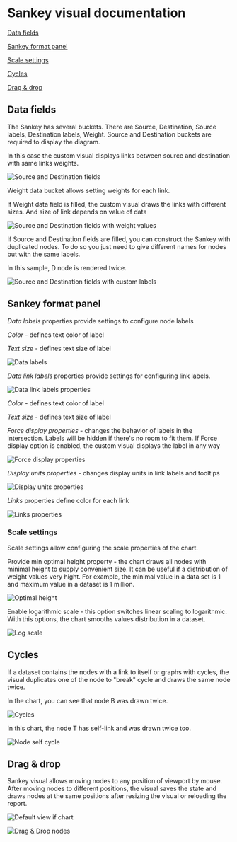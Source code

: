 
# Sankey visual documentation

[Data fields](#data-fields)

[Sankey format panel](#sankey-format-panel)

[Scale settings](#scale-settings)

[Cycles](#cycles)

[Drag & drop](#drag--drop)

## Data fields

The Sankey has several buckets. There are Source, Destination, Source labels, Destination labels, Weight. Source and Destination buckets are required to display the diagram.

In this case the custom visual displays links between source and destination with same links weights.

![Source and Destination fields](imgs/SourceDestination.png)

Weight data bucket allows setting weights for each link.

If Weight data field is filled, the custom visual draws the links with different sizes. And size of link depends on value of data

![Source and Destination fields with weight values](imgs/SourceDestinationWeight.png)

If Source and Destination fields are filled, you can construct the Sankey with duplicated nodes. To do so you just need to give different names for nodes but with the same labels.

In this sample, D node is rendered twice.

![Source and Destination fields with custom labels](imgs/SourceDestinationWeightLabels.png)

## Sankey format panel

*Data labels* properties provide settings to configure node labels

_Color_ - defines text color of label

_Text size_ - defines text size of label

![Data labels](imgs/DataLabels.png)

*Data link labels* properties provide settings for configuring link labels.

![Data link labels properties](imgs/DataLinkLabels.png)

_Color_ - defines text color of label

_Text size_ - defines text size of label

_Force display properties_ - changes the behavior of labels in the intersection. Labels will be hidden if there's no room to fit them. If Force display option is enabled, the custom visual displays the label in any way 

![Force display properties](imgs/ForceDisplayProperties.png)

_Display units properties_ - changes display units in link labels and tooltips

![Display units properties](imgs/DisplayUnitsProperties.png)

*Links* properties define color for each link

![Links properties](imgs/LinksProperties.png)

### Scale settings

Scale settings allow configuring the scale properties of the chart.

Provide min optimal height property - the chart draws all nodes with minimal height to supply convenient size. It can be useful if a distribution of weight values very hight. For example, the minimal value in a data set is 1 and maximum value in a dataset is 1 million.

![Optimal height](imgs/MinOptimalHeightProperty.png)

Enable logarithmic scale - this option switches linear scaling to logarithmic. With this options, the chart smooths values distribution 
in a dataset.

![Log scale](imgs/LogarithmicScaleProperties.png)

## Cycles

If a dataset contains the nodes with a link to itself or graphs with cycles, the visual duplicates one of the node to "break" cycle and draws the same node twice.

In the chart, you can see that node B was drawn twice.

![Cycles](imgs/Cycles.png)

In this chart, the node T has self-link and was drawn twice too.

![Node self cycle](imgs/NodeSelfCycle.png)

## Drag & drop

Sankey visual allows moving nodes to any position of viewport by mouse. After moving nodes to different positions, the visual saves the state and draws nodes at the same positions after resizing the visual or reloading the report.

![Default view if chart](imgs/Default.png)

![Drag & Drop nodes](imgs/Drag&Drop.png)